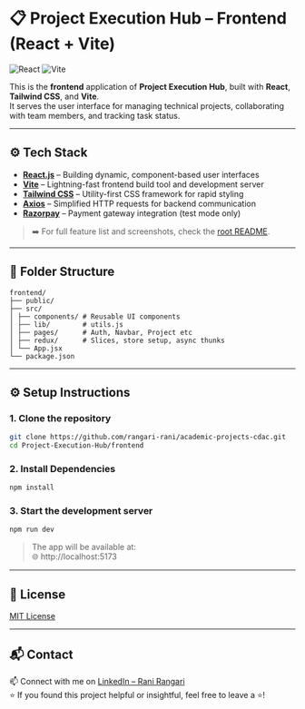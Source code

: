 # 📋 Project Execution Hub – Frontend (React + Vite)

![React](https://img.shields.io/badge/React-20232A?style=for-the-badge&logo=react&logoColor=61DAFB)
![Vite](https://img.shields.io/badge/Vite-646CFF?style=for-the-badge&logo=vite&logoColor=white)

This is the **frontend** application of **Project Execution Hub**, built with **React**, **Tailwind CSS**, and **Vite**.  
It serves the user interface for managing technical projects, collaborating with team members, and tracking task status.

---

## ⚙️ Tech Stack

- [**React.js**](https://reactjs.org/) – Building dynamic, component-based user interfaces  
- [**Vite**](https://vitejs.dev/) – Lightning-fast frontend build tool and development server
- [**Tailwind CSS**](https://tailwindcss.com/) – Utility-first CSS framework for rapid styling
- [**Axios**](https://axios-http.com/) – Simplified HTTP requests for backend communication  
- **[Razorpay](https://razorpay.com/)** – Payment gateway integration (test mode only)  

> ➡️ For full feature list and screenshots, check the [root README](../README.md).  

---

## 📁 Folder Structure 

```
frontend/
├── public/
├── src/         
│ ├── components/ # Reusable UI components      
│ ├── lib/        # utils.js
│ ├── pages/      # Auth, Navbar, Project etc
│ ├── redux/      # Slices, store setup, async thunks
│ └── App.jsx
└── package.json
```

---

## ⚙️ Setup Instructions

### 1. Clone the repository

```bash
git clone https://github.com/rangari-rani/academic-projects-cdac.git
cd Project-Execution-Hub/frontend
```

### 2. Install Dependencies

```bash
npm install
```

### 3. Start the development server

```bash
npm run dev
```

> The app will be available at:  
> 🌐 http://localhost:5173

---

## 📜 License

[MIT License](LICENSE)

---

## 📬 Contact
     
📫 Connect with me on [LinkedIn – Rani Rangari](https://www.linkedin.com/in/rani-rangari/)   
⭐ If you found this project helpful or insightful, feel free to leave a ⭐!  
